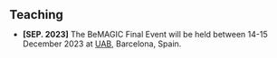 <h1 id="teaching"></h1>

<h2 style="margin: 30px 0px 10px;">Teaching</h2>

<ul>

<li><strong>[SEP. 2023]</strong> The BeMAGIC Final Event will be held between 14-15 December 2023 at <span style="color:#e74d3c"><a href="https://www.uab.cat/web/universitat-autonoma-de-barcelona-1345467954774.html">UAB</a></span>, Barcelona, Spain.</li>	
</ul>
